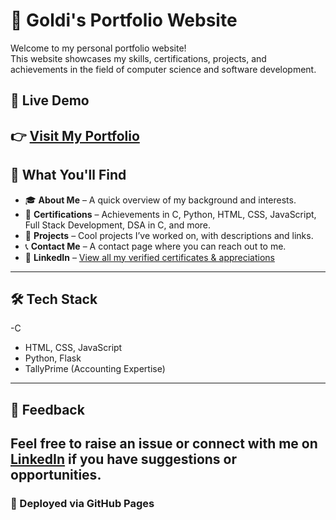 # 🌟 Goldi's Portfolio Website
Welcome to my personal portfolio website!  
This website showcases my skills, certifications, projects, and achievements in the field of computer science and software development.
## 🔗 Live Demo
👉 [Visit My Portfolio](https://goldigd05.github.io/portfolio/)
---
## 📂 What You'll Find
- 🎓 **About Me** – A quick overview of my background and interests.
- 📜 **Certifications** – Achievements in C, Python, HTML, CSS, JavaScript, Full Stack Development, DSA in C, and more.
- 💼 **Projects** – Cool projects I’ve worked on, with descriptions and links.
- 📞 **Contact Me** – A contact page where you can reach out to me.
- 🧾 **LinkedIn** – [View all my verified certificates & appreciations](https://www.linkedin.com/in/goldi-kumari-35a019316?utm_source=share&utm_campaign=share_via&utm_content=profile&utm_medium=android_app)
---
## 🛠️ Tech Stack
-C
- HTML, CSS, JavaScript  
- Python, Flask  
- TallyPrime (Accounting Expertise)
---
## 💬 Feedback
Feel free to raise an issue or connect with me on [LinkedIn](https://www.linkedin.com/in/goldi-kumari-35a019316?utm_source=share&utm_campaign=share_via&utm_content=profile&utm_medium=android_app) if you have suggestions or opportunities.
---
### 🚀 Deployed via GitHub Pages
